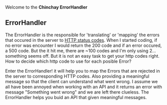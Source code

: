 
Welcome to the **Chinchay ErrorHandler**



## ErrorHandler

The ErrorHandler is the responsible for 'translating' or 'mapping' the errors that occured in the server to [HTTP status codes](https://en.wikipedia.org/wiki/List_of_HTTP_status_codes). When I started coding, if no error was encounter I would return the 200 code and if an error occured, a 500 code. But the it hit me, there are ~100 codes and I'm only using 2... something seems off. But it is not an easy task to get your http codes right. How to decide which http code to use for each posible Error? 

Enter the ErrorHandler! it will help you to map the Errors that are rejected in the server to corresponding HTTP codes. Also providing a meaningful message so that the client can understand what went wrong. I assume we all have been annoyed when working with an API and it returns an error with message "Something went wrong" and we are left there clueless. The ErrorHandler helps you buid an API that given meaningful messages.
